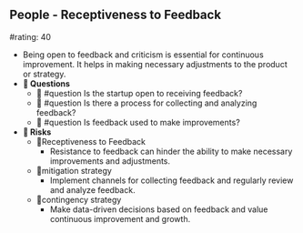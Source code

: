 ## People - Receptiveness to Feedback
#rating: 40
- Being open to feedback and criticism is essential for continuous improvement. It helps in making necessary adjustments to the product or strategy.
- **💭 Questions**
  - 💭 #question Is the startup open to receiving feedback?
  - 💭 #question Is there a process for collecting and analyzing feedback?
  - 💭 #question Is feedback used to make improvements?
- **🚨 Risks**
  - 🚨Receptiveness to Feedback
    - Resistance to feedback can hinder the ability to make necessary improvements and adjustments.
  - 🚨mitigation strategy
    - Implement channels for collecting feedback and regularly review and analyze feedback.
  - 🚨contingency strategy
    - Make data-driven decisions based on feedback and value continuous improvement and growth.


